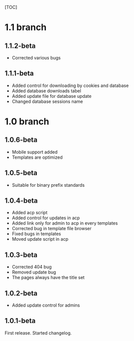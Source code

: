 [TOC]
# 1.1 branch #
## 1.1.2-beta ##
* Corrected various bugs
## 1.1.1-beta ##
* Added control for downloading by cookies and database
* Added database downloads tabel
* Added update file for database update
* Changed database sessions name

# 1.0 branch #
## 1.0.6-beta ##
* Mobile support added
* Templates are optimized

## 1.0.5-beta ##
* Suitable for binary prefix standards

## 1.0.4-beta ##
* Added acp script
* Added control for updates in acp
* Added link only for admin to acp in every templates
* Corrected bug in template file browser
* Fixed bugs in templates
* Moved update script in acp

## 1.0.3-beta ##
* Corrected 404 bug
* Removed update bug
* The pages always have the title set

## 1.0.2-beta ##
* Added update control for admins

## 1.0.1-beta ##
First release. 
Started changelog.
